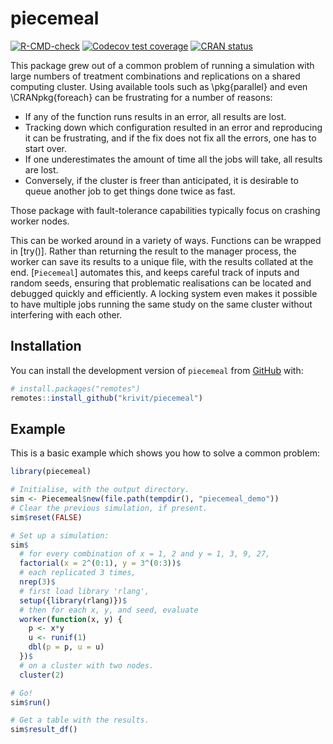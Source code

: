 
# piecemeal

<!-- badges: start -->
[![R-CMD-check](https://github.com/krivit/piecemeal/actions/workflows/R-CMD-check.yaml/badge.svg)](https://github.com/krivit/piecemeal/actions/workflows/R-CMD-check.yaml)
[![Codecov test coverage](https://codecov.io/gh/krivit/piecemeal/graph/badge.svg)](https://app.codecov.io/gh/krivit/piecemeal)
[![CRAN status](https://www.r-pkg.org/badges/version/piecemeal)](https://CRAN.R-project.org/package=piecemeal)
<!-- badges: end -->

This package grew out of a common problem of running a simulation with large numbers of treatment combinations and replications on a shared computing cluster. Using available tools such as \pkg{parallel} and even \CRANpkg{foreach} can be frustrating for a number of reasons:

* If any of the function runs results in an error, all results are lost.
* Tracking down which configuration resulted in an error and reproducing it can be frustrating, and if the fix does not fix all the errors, one has to start over.
* If one underestimates the amount of time all the jobs will take, all results are lost.
* Conversely, if the cluster is freer than anticipated, it is desirable to queue another job to get things done twice as fast.

Those package with fault-tolerance capabilities typically focus on crashing worker nodes.

This can be worked around in a variety of ways. Functions can be wrapped in [try()]. Rather than returning the result to the manager process, the worker can save its results to a unique file, with the results collated at the end. [`Piecemeal`] automates this, and keeps careful track of inputs and random seeds, ensuring that problematic realisations can be located and debugged quickly and efficiently. A locking system even makes it possible to have multiple jobs running the same study on the same cluster without interfering with each other.

## Installation

You can install the development version of `piecemeal` from [GitHub](https://github.com/) with:

``` r
# install.packages("remotes")
remotes::install_github("krivit/piecemeal")
```

## Example

This is a basic example which shows you how to solve a common problem:

``` r
library(piecemeal)

# Initialise, with the output directory.
sim <- Piecemeal$new(file.path(tempdir(), "piecemeal_demo"))
# Clear the previous simulation, if present.
sim$reset(FALSE)

# Set up a simulation:
sim$
  # for every combination of x = 1, 2 and y = 1, 3, 9, 27,
  factorial(x = 2^(0:1), y = 3^(0:3))$
  # each replicated 3 times,
  nrep(3)$
  # first load library 'rlang',
  setup({library(rlang)})$
  # then for each x, y, and seed, evaluate
  worker(function(x, y) {
    p <- x*y
    u <- runif(1)
    dbl(p = p, u = u)
  })$
  # on a cluster with two nodes.
  cluster(2)

# Go!
sim$run()

# Get a table with the results.
sim$result_df()
```

